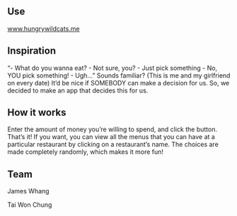 ## Use
<a href="http://www.hungrywildcats.me">www.hungrywildcats.me</a>
## Inspiration
“- What do you wanna eat? - Not sure, you? - Just pick something - No, YOU pick something! - Ugh…” Sounds familiar? (This is me and my girlfriend on every date) It’d be nice if SOMEBODY can make a decision for us. So, we decided to make an app that decides this for us.
## How it works
Enter the amount of money you’re willing to spend, and click the button. That’s it! If you want, you can view all the menus that you can have at a particular restaurant by clicking on a restaurant’s name. The choices are made completely randomly, which makes it more fun!
## Team
James Whang

Tai Won Chung
